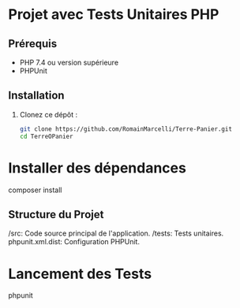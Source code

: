 # Projet avec Tests Unitaires PHP

## Prérequis

- PHP 7.4 ou version supérieure
- PHPUnit

## Installation

1. Clonez ce dépôt :
   ```bash
   git clone https://github.com/RomainMarcelli/Terre-Panier.git
   cd TerreOPanier


# Installer des dépendances

composer install

## Structure du Projet

/src: Code source principal de l'application.
/tests: Tests unitaires.
phpunit.xml.dist: Configuration PHPUnit.

# Lancement des Tests

phpunit

